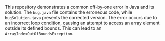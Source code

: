This repository demonstrates a common off-by-one error in Java and its solution. The `bug.java` file contains the erroneous code, while `bugSolution.java` presents the corrected version. The error occurs due to an incorrect loop condition, causing an attempt to access an array element outside its defined bounds. This can lead to an `ArrayIndexOutOfBoundsException`.